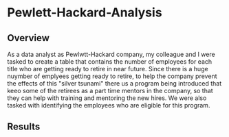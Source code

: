 # Pewlett-Hackard-Analysis


## Overview

As a data analyst as Pewlwtt-Hackard company, my colleague and I were tasked to create a table that contains the number of employees for each title who are getting ready to retire in near future. Since there is a huge nuymber of emplyees getting ready to retire, to help the company prevent the effects of this "silver tsunami" there us a program being introduced that keeo some of the retirees as a part time mentors in the company, so that they can help with training and mentoring the new hires. We were also tasked with identifying the employees who are eligible for this program. 

## Results
